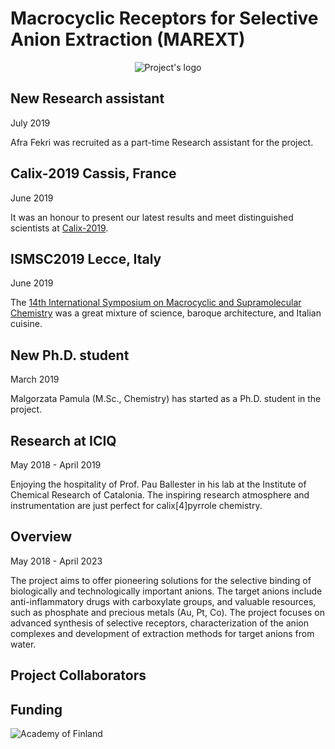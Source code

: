 # Macrocyclic Receptors for Selective Anion Extraction (MAREXT)

<p style="text-align:center">
    <img :src="$withBase('/logo.png')" alt="Project's logo">
</p>

## New Research assistant

<Calendar/> July 2019

Afra Fekri was recruited as a part-time Research assistant for the project.

<Portrait src="Afra-Fekri.jpg" alt="Portrait of Afra Fekri" />


## Calix-2019 Cassis, France

<Calendar/> June 2019

It was an honour to present our latest results and meet distinguished scientists at [Calix-2019](http://www.cinam.univ-mrs.fr/calix2019/index.php?page=Accueil).

<Portrait src="poster-Calix2019.jpg" alt="Poster at Calix-2019" />

## ISMSC2019 Lecce, Italy

<Calendar/> June 2019

The [14th International Symposium on Macrocyclic and Supramolecular Chemistry](https://ismsc2019.eu/#) was a great mixture of science, baroque architecture, and Italian cuisine.

<Portrait src="poster-ISMSC.jpg" alt="Poster at ISMSC" />

## New Ph.D. student

<Calendar/> March 2019

Malgorzata Pamula (M.Sc., Chemistry) has started as a Ph.D. student in the project.

<Portrait src="MPamula.jpg" alt="Portrait of Malgorzata Pamula" />

## Research at ICIQ

<Calendar/> May 2018 - April 2019

Enjoying the hospitality of Prof. Pau Ballester in his lab at the Institute of Chemical Research of Catalonia. The inspiring research atmosphere and instrumentation are just perfect for calix[4]pyrrole chemistry. 

<Portrait src="KHelttunen.jpg" alt="Portrait at ICIQ" />

## Overview

<Calendar/> May 2018 - April 2023

The project aims to offer pioneering solutions for the selective binding of biologically and technologically important anions. The target anions include anti-inflammatory drugs with carboxylate groups, and valuable resources, such as phosphate and precious metals (Au, Pt, Co). The project focuses on advanced synthesis of selective receptors, characterization of the anion complexes and development of extraction methods for target anions from water.

## Project Collaborators

  <Item
      src="../logo/iciq.png"
      alt="ICIQ"
      href="https://group.ballester.me"
      header="Prof. Pablo Ballester"
      text="ICREA research professor at the Institute of Chemical Research of Catalonia, ICIQ"
  />
  <Item
      src="../logo/gu.gif"
      alt="University of Gothenburg"
      href="http://cmb.gu.se/english/about_us/staff?languageId=100001&userId=xbjohq"
      header="Prof. Johan Bergenholtz"
      text="University of Gothenburg"
  />

## Funding

<p style="width:300px">
    <img :src="$withBase('/logo/aka.png')" alt="Academy of Finland">
</p>
